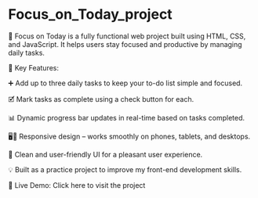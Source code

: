 # Focus_on_Today_project 
🌟 Focus on Today is a fully functional web project built using HTML, CSS, and JavaScript. It helps users stay focused and productive by managing daily tasks.

📌 Key Features:

➕ Add up to three daily tasks to keep your to-do list simple and focused.

🗹 Mark tasks as complete using a check button for each.

📊 Dynamic progress bar updates in real-time based on tasks completed.

🖥️📱 Responsive design – works smoothly on phones, tablets, and desktops.

🎨 Clean and user-friendly UI for a pleasant user experience.

💡 Built as a practice project to improve my front-end development skills.

🔗 Live Demo:
Click here to visit the project


